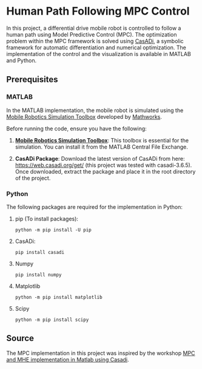 # Human Path Following MPC Control 
In this project, a differential drive mobile robot is controlled to follow a human path using Model Predictive Control (MPC). The optimization problem within the MPC framework is solved using [CasADi](https://web.casadi.org/), a symbolic framework for automatic differentiation and numerical optimization. The implementation of the control and the visualization is available in MATLAB and Python.

## Prerequisites
### MATLAB 
In the MATLAB implementation, the mobile robot is simulated using the [Mobile Robotics Simulation Toolbox](https://de.mathworks.com/matlabcentral/fileexchange/66586-mobile-robotics-simulation-toolbox) developed by [Mathworks](https://de.mathworks.com/).

Before running the code, ensure you have the following:
1. **[Mobile Robotics Simulation Toolbox](https://de.mathworks.com/matlabcentral/fileexchange/66586-mobile-robotics-simulation-toolbox)**: This toolbox is essential for the simulation. You can install it from the MATLAB Central File Exchange.

2. **CasADi Package**: Download the latest version of CasADi from here: https://web.casadi.org/get/ (this project was tested with casadi-3.6.5). Once downloaded, extract the package and place it in the root directory of the project.

### Python

The following packages are required for the implementation in Python:
1. pip (To install packages):   
   ````
   python -m pip install -U pip
   ````
3. CasADi:
   ````
   pip install casadi
   ````
4. Numpy
   ````
   pip install numpy
   ```` 
5. Matplotlib
   ````
   python -m pip install matplotlib   
   ````
6. Scipy
   ````
   python -m pip install scipy
   ````

## Source
The MPC implementation in this project was inspired by the workshop [MPC and MHE implementation in Matlab using Casadi](https://www.youtube.com/watch?v=RrnkPrcpyEA).

